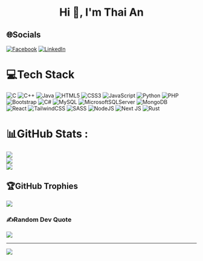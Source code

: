 <h1 align="center">Hi 👋, I'm Thai An</h1>

## 🌐Socials
[![Facebook](https://img.shields.io/badge/Facebook-%231877F2.svg?logo=Facebook&logoColor=white)](https://facebook.com/https://www.facebook.com/thai.an.754703) [![LinkedIn](https://img.shields.io/badge/LinkedIn-%230077B5.svg?logo=linkedin&logoColor=white)](https://linkedin.com/in/https://www.linkedin.com/in/anthai1112) 

# 💻Tech Stack
![C](https://img.shields.io/badge/c-%2300599C.svg?style=flat-square&logo=c&logoColor=white) 
![C++](https://img.shields.io/badge/c++-%2300599C.svg?style=flat-square&logo=c%2B%2B&logoColor=white) 
![Java](https://img.shields.io/badge/java-%23ED8B00.svg?style=flat-square&logo=java&logoColor=white) 
![HTML5](https://img.shields.io/badge/html5-%23E34F26.svg?style=flat-square&logo=html5&logoColor=white) 
![CSS3](https://img.shields.io/badge/css3-%231572B6.svg?style=flat-square&logo=css3&logoColor=white)
![JavaScript](https://img.shields.io/badge/javascript-%23323330.svg?style=flat-square&logo=javascript&logoColor=%23F7DF1E) 
![Python](https://img.shields.io/badge/python-3670A0?style=flat-square&logo=python&logoColor=ffdd54) 
![PHP](https://img.shields.io/badge/php-%23777BB4.svg?style=flat-square&logo=php&logoColor=white) 
![Bootstrap](https://img.shields.io/badge/bootstrap-%23563D7C.svg?style=flat-square&logo=bootstrap&logoColor=white) 
![C#](https://img.shields.io/badge/c%23-%23239120.svg?style=flat-square&logo=c-sharp&logoColor=white) 
![MySQL](https://img.shields.io/badge/mysql-%2300f.svg?style=flat-square&logo=mysql&logoColor=white) 
![MicrosoftSQLServer](https://img.shields.io/badge/Microsoft%20SQL%20Sever-CC2927?style=flat-square&logo=microsoft%20sql%20server&logoColor=white) 
![MongoDB](https://img.shields.io/badge/MongoDB-%234ea94b.svg?style=flat-square&logo=mongodb&logoColor=white)  
![React](https://img.shields.io/badge/react-%2320232a.svg?style=flat-square&logo=react&logoColor=%2361DAFB) 
![TailwindCSS](https://img.shields.io/badge/tailwindcss-%2338B2AC.svg?style=flat-square&logo=tailwind-css&logoColor=white) 
![SASS](https://img.shields.io/badge/SASS-hotpink.svg?style=flat-square&logo=SASS&logoColor=white) 
![NodeJS](https://img.shields.io/badge/node.js-6DA55F?style=flat-square&logo=node.js&logoColor=white) 
![Next JS](https://img.shields.io/badge/Next-black?style=flat-square&logo=next.js&logoColor=white) 
![Rust](https://img.shields.io/badge/rust-%23000000.svg?style=flat-square&logo=rust&logoColor=white) 
# 📊GitHub Stats :
![](https://github-readme-stats.vercel.app/api?username=An-HDT&theme=radical&hide_border=false&include_all_commits=true&count_private=true)<br/>
![](https://github-readme-streak-stats.herokuapp.com/?user=An-HDT&theme=radical&hide_border=false)<br/>
![](https://github-readme-stats.vercel.app/api/top-langs/?username=An-HDT&theme=radical&hide_border=false&include_all_commits=true&count_private=true&layout=compact)

## 🏆GitHub Trophies
![](https://github-trophies.vercel.app/?username=An-HDT&theme=radical&no-frame=false&no-bg=false&margin-w=4)

### ✍️Random Dev Quote
![](https://quotes-github-readme.vercel.app/api?type=horizontal&theme=radical)


---
[![](https://visitcount.itsvg.in/api?id=An-HDT&icon=2&color=4)](https://visitcount.itsvg.in)
